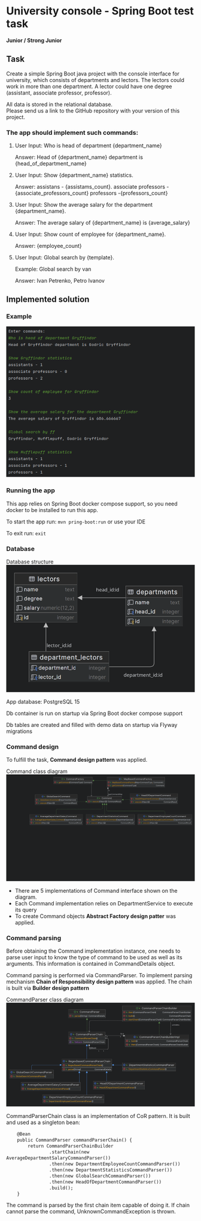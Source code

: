 # University console - Spring Boot test task

**Junior / Strong Junior**

## Task

Create a simple Spring Boot java project with the console interface for university, which consists of departments and lectors. The lectors could work in more than one department. A lector could have one degree (assistant, associate professor, professor).

All data is stored in the relational database.  
Please send us a link to the GitHub repository with your version of this project.

### The app should implement such commands:

1. User Input: Who is head of department {department_name}

    Answer: Head of {department_name} department is {head_of_department_name}

2. User Input: Show {department_name} statistics.

    Answer: assistans - {assistams_count}.
associate professors - {associate_professors_count}
professors -{professors_count}

3. User Input: Show the average salary for the department {department_name}.

   Answer: The average salary of {department_name} is {average_salary}

4. User Input: Show count of employee for {department_name}.

   Answer: {employee_count}

5. User Input: Global search by {template}.   

   Example: Global search by van

   Answer: Ivan Petrenko, Petro Ivanov

## Implemented solution

### Example
![App commands example](img/example.png)

### Running the app

This app relies on Spring Boot docker compose support, so you need docker to be installed to run this app.

To start the app run:
`mvn pring-boot:run` or use your IDE

To exit run: `exit`

### Database

Database structure
![Db structure](img/db-structure.png)

App database: PostgreSQL 15

Db container is run on startup via Spring Boot docker compose support

Db tables are created and filled with demo data on startup via Flyway migrations

### Command design

To fulfill the task, **Command design pattern** was applied.

Command class diagram
![Db structure](img/command-class-diagram.png)

* There are 5 implementations of Command interface shown on the diagram.
* Each Command implementation relies on DepartmentService to execute its query
* To create Command objects **Abstract Factory design patter** was applied.

### Command parsing

Before obtaining the Command implementation instance, one needs to parse user input to know the type of command
to be used as well as its arguments. This information is contained in CommandDetails object.

Command parsing is performed via CommandParser. To implement parsing mechanism **Chain of Responsibility design 
pattern** was applied. The chain is built via **Builder design pattern**

CommandParser class diagram
![Db structure](img/command-parser-chain-class-diagram.png)

CommandParserChain class is an implementation of CoR pattern. It is built and used as a singleton bean:
```
    @Bean
    public CommandParser commandParserChain() {
        return CommandParserChainBuilder
                .startChain(new AverageDepartmentSalaryCommandParser())
                .then(new DepartmentEmployeeCountCommandParser())
                .then(new DepartmentStatisticsCommandParser())
                .then(new GlobalSearchCommandParser())
                .then(new HeadOfDepartmentCommandParser())
                .build();
    }
```

The command is parsed by the first chain item capable of doing it. If chain cannot parse the command, 
UnknownCommandException is thrown.
